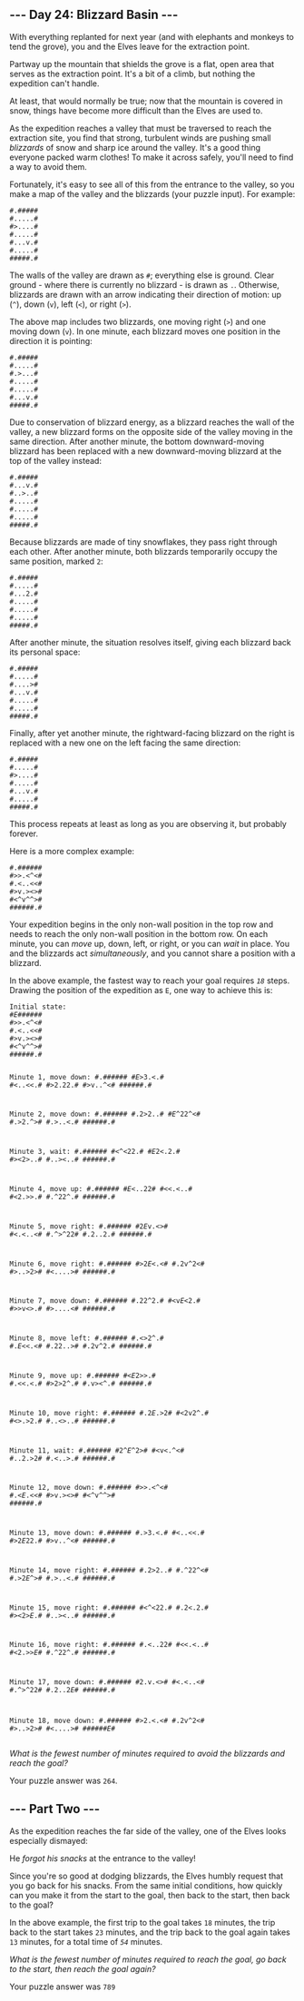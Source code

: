 <article class="day-desc"><h2>--- Day 24: Blizzard Basin ---</h2><p>With everything replanted for next year (and with elephants and monkeys to tend the grove), you and the Elves leave for the extraction point.</p>
<p>Partway up the mountain that shields the grove is a flat, open area that serves as the extraction point. It's a bit of a climb, but nothing the expedition can't handle.</p>
<p>At least, that would normally be true; now that the mountain is covered in snow, things have become more difficult than the Elves are used to.</p>
<p>As the expedition reaches a valley that must be traversed to reach the extraction site, you find that strong, turbulent winds are pushing small <em>blizzards</em> of snow and sharp ice around the valley. It's a good thing everyone packed warm clothes! To make it across safely, you'll need to find a way to avoid them.</p>
<p>Fortunately, it's easy to see all of this from the entrance to the valley, so you make a map of the valley and the blizzards (your puzzle input). For example:</p>
<pre><code>#.#####
#.....#
#&gt;....#
#.....#
#...v.#
#.....#
#####.#
</code></pre>
<p>The walls of the valley are drawn as <code>#</code>; everything else is ground. Clear ground - where there is currently no blizzard - is drawn as <code>.</code>. Otherwise, blizzards are drawn with an arrow indicating their direction of motion: up (<code>^</code>), down (<code>v</code>), left (<code>&lt;</code>), or right (<code>&gt;</code>).</p>
<p>The above map includes two blizzards, one moving right (<code>&gt;</code>) and one moving down (<code>v</code>). In one minute, each blizzard moves one position in the direction it is pointing:</p>
<pre><code>#.#####
#.....#
#.&gt;...#
#.....#
#.....#
#...v.#
#####.#
</code></pre>
<p>Due to <span title="I think, anyway. Do I look like a theoretical blizzacist?">conservation of blizzard energy</span>, as a blizzard reaches the wall of the valley, a new blizzard forms on the opposite side of the valley moving in the same direction. After another minute, the bottom downward-moving blizzard has been replaced with a new downward-moving blizzard at the top of the valley instead:</p>
<pre><code>#.#####
#...v.#
#..&gt;..#
#.....#
#.....#
#.....#
#####.#
</code></pre>
<p>Because blizzards are made of tiny snowflakes, they pass right through each other. After another minute, both blizzards temporarily occupy the same position, marked <code>2</code>:</p>
<pre><code>#.#####
#.....#
#...2.#
#.....#
#.....#
#.....#
#####.#
</code></pre>
<p>After another minute, the situation resolves itself, giving each blizzard back its personal space:</p>
<pre><code>#.#####
#.....#
#....&gt;#
#...v.#
#.....#
#.....#
#####.#
</code></pre>
<p>Finally, after yet another minute, the rightward-facing blizzard on the right is replaced with a new one on the left facing the same direction:</p>
<pre><code>#.#####
#.....#
#&gt;....#
#.....#
#...v.#
#.....#
#####.#
</code></pre>
<p>This process repeats at least as long as you are observing it, but probably forever.</p>
<p>Here is a more complex example:</p>
<pre><code>#.######
#&gt;&gt;.&lt;^&lt;#
#.&lt;..&lt;&lt;#
#&gt;v.&gt;&lt;&gt;#
#&lt;^v^^&gt;#
######.#
</code></pre>
<p>Your expedition begins in the only non-wall position in the top row and needs to reach the only non-wall position in the bottom row. On each minute, you can <em>move</em> up, down, left, or right, or you can <em>wait</em> in place. You and the blizzards act <em>simultaneously</em>, and you cannot share a position with a blizzard.</p>
<p>In the above example, the fastest way to reach your goal requires <code><em>18</em></code> steps. Drawing the position of the expedition as <code>E</code>, one way to achieve this is:</p>
<pre><code>Initial state:
#<em>E</em>######
#&gt;&gt;.&lt;^&lt;#
#.&lt;..&lt;&lt;#
#&gt;v.&gt;&lt;&gt;#
#&lt;^v^^&gt;#
######.#

Minute 1, move down:
#.######
#<em>E</em>&gt;3.&lt;.#
#&lt;..&lt;&lt;.#
#&gt;2.22.#
#&gt;v..^&lt;#
######.#

Minute 2, move down:
#.######
#.2&gt;2..#
#<em>E</em>^22^&lt;#
#.&gt;2.^&gt;#
#.&gt;..&lt;.#
######.#

Minute 3, wait:
#.######
#&lt;^&lt;22.#
#<em>E</em>2&lt;.2.#
#&gt;&lt;2&gt;..#
#..&gt;&lt;..#
######.#

Minute 4, move up:
#.######
#<em>E</em>&lt;..22#
#&lt;&lt;.&lt;..#
#&lt;2.&gt;&gt;.#
#.^22^.#
######.#

Minute 5, move right:
#.######
#2<em>E</em>v.&lt;&gt;#
#&lt;.&lt;..&lt;#
#.^&gt;^22#
#.2..2.#
######.#

Minute 6, move right:
#.######
#&gt;2<em>E</em>&lt;.&lt;#
#.2v^2&lt;#
#&gt;..&gt;2&gt;#
#&lt;....&gt;#
######.#

Minute 7, move down:
#.######
#.22^2.#
#&lt;v<em>E</em>&lt;2.#
#&gt;&gt;v&lt;&gt;.#
#&gt;....&lt;#
######.#

Minute 8, move left:
#.######
#.&lt;&gt;2^.#
#.<em>E</em>&lt;&lt;.&lt;#
#.22..&gt;#
#.2v^2.#
######.#

Minute 9, move up:
#.######
#&lt;<em>E</em>2&gt;&gt;.#
#.&lt;&lt;.&lt;.#
#&gt;2&gt;2^.#
#.v&gt;&lt;^.#
######.#

Minute 10, move right:
#.######
#.2<em>E</em>.&gt;2#
#&lt;2v2^.#
#&lt;&gt;.&gt;2.#
#..&lt;&gt;..#
######.#

Minute 11, wait:
#.######
#2^<em>E</em>^2&gt;#
#&lt;v&lt;.^&lt;#
#..2.&gt;2#
#.&lt;..&gt;.#
######.#

Minute 12, move down:
#.######
#&gt;&gt;.&lt;^&lt;#
#.&lt;<em>E</em>.&lt;&lt;#
#&gt;v.&gt;&lt;&gt;#
#&lt;^v^^&gt;#
######.#

Minute 13, move down:
#.######
#.&gt;3.&lt;.#
#&lt;..&lt;&lt;.#
#&gt;2<em>E</em>22.#
#&gt;v..^&lt;#
######.#

Minute 14, move right:
#.######
#.2&gt;2..#
#.^22^&lt;#
#.&gt;2<em>E</em>^&gt;#
#.&gt;..&lt;.#
######.#

Minute 15, move right:
#.######
#&lt;^&lt;22.#
#.2&lt;.2.#
#&gt;&lt;2&gt;<em>E</em>.#
#..&gt;&lt;..#
######.#

Minute 16, move right:
#.######
#.&lt;..22#
#&lt;&lt;.&lt;..#
#&lt;2.&gt;&gt;<em>E</em>#
#.^22^.#
######.#

Minute 17, move down:
#.######
#2.v.&lt;&gt;#
#&lt;.&lt;..&lt;#
#.^&gt;^22#
#.2..2<em>E</em>#
######.#

Minute 18, move down:
#.######
#&gt;2.&lt;.&lt;#
#.2v^2&lt;#
#&gt;..&gt;2&gt;#
#&lt;....&gt;#
######<em>E</em>#
</code></pre>
<p><em>What is the fewest number of minutes required to avoid the blizzards and reach the goal?</em></p>
</article>
<p>Your puzzle answer was <code>264</code>.</p><article class="day-desc"><h2 id="part2">--- Part Two ---</h2><p>As the expedition reaches the far side of the valley, one of the Elves looks especially dismayed:</p>
<p>He <em>forgot his snacks</em> at the entrance to the valley!</p>
<p>Since you're so good at dodging blizzards, the Elves humbly request that you go back for his snacks. From the same initial conditions, how quickly can you make it from the start to the goal, then back to the start, then back to the goal?</p>
<p>In the above example, the first trip to the goal takes <code>18</code> minutes, the trip back to the start takes <code>23</code> minutes, and the trip back to the goal again takes <code>13</code> minutes, for a total time of <code><em>54</em></code> minutes.</p>
<p><em>What is the fewest number of minutes required to reach the goal, go back to the start, then reach the goal again?</em></p>
</article>
<p>Your puzzle answer was <code>789</code>